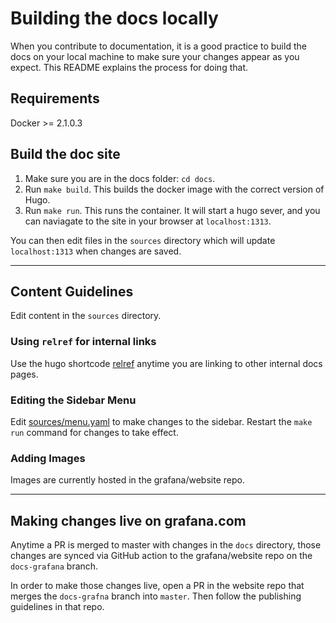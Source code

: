 # Building the docs locally

When you contribute to documentation, it is a good practice to build the docs on your local machine to make sure your changes appear as you expect. This README explains the process for doing that.

## Requirements

Docker >= 2.1.0.3

## Build the doc site


1. Make sure you are in the docs folder: `cd docs`.
2. Run `make build`. This builds the docker image with the correct version of Hugo.
3. Run `make run`. This runs the container. It will start a hugo sever, and you can naviagate to the site in your browser at `localhost:1313`. 

You can then edit files in the `sources` directory which will update `localhost:1313` when changes are saved.

---

## Content Guidelines

Edit content in the `sources` directory.

### Using `relref` for internal links

Use the hugo shortcode [relref](https://gohugo.io/content-management/cross-references/#use-ref-and-relref) anytime you are linking to other internal docs pages.

### Editing the Sidebar Menu

Edit [sources/menu.yaml](sources/menu.yaml) to make changes to the sidebar. Restart the `make run` command for changes to take effect.

### Adding Images

Images are currently hosted in the grafana/website repo.

---

## Making changes live on grafana.com

Anytime a PR is merged to master with changes in the `docs` directory, those changes are synced via GitHub action to the grafana/website repo on the `docs-grafana` branch.

In order to make those changes live, open a PR in the website repo that merges the `docs-grafna` branch into `master`. Then follow the publishing guidelines in that repo.
